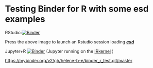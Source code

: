 
# Testing Binder for R with some esd examples


RStudio:[![Binder](https://mybinder.org/badge.svg)](https://mybinder.org/v2/gh/helene-b-e/binder_r_test.git/master?urlpath=rstudio)

Press the above image to launch an Rstudio session loading [**_esd_**](https://github.com/metno/esd/wiki)



Jupyter+R [![Binder](https://mybinder.org/badge.svg)](https://mybinder.org/v2/gh/helene-b-e/binder_r_test.git/master?filepath=ESD_binder_test.ipynb) 
(Jupyter running on the [IRkernel](https://github.com/IRkernel/IRkernel) )



https://mybinder.org/v2/gh/helene-b-e/binder_r_test.git/master




